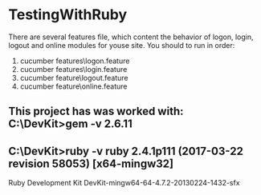 # TestingWithRuby
There are several features file, which content the behavior of logon, login, logout and online modules for youse site.
You should to run in order:
1. cucumber features\logon.feature
2. cucumber features\login.feature
3. cucumber feature\logout.feature
4. cucumber feature\online.feature

This project has was worked with:
C:\DevKit>gem -v
2.6.11
-----------
C:\DevKit>ruby -v
ruby 2.4.1p111 (2017-03-22 revision 58053) [x64-mingw32]
--------------
Ruby Development Kit
DevKit-mingw64-64-4.7.2-20130224-1432-sfx



